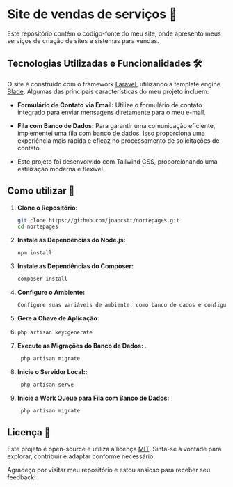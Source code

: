 # Site de vendas de serviços 🚀

Este repositório contém o código-fonte do meu site, onde apresento meus serviços de criação de sites e sistemas para vendas.

## Tecnologias Utilizadas e Funcionalidades 🛠️

O site é construído com o framework [Laravel](https://laravel.com), utilizando a template engine [Blade](https://laravel.com/docs/blade). Algumas das principais características do meu projeto incluem:

- **Formulário de Contato via Email:** Utilize o formulário de contato integrado para enviar mensagens diretamente para o meu e-mail.

- **Fila com Banco de Dados:** Para garantir uma comunicação eficiente, implementei uma fila com banco de dados. Isso proporciona uma experiência mais rápida e eficaz no processamento de solicitações de contato.

- Este projeto foi desenvolvido com Tailwind CSS, proporcionando uma estilização moderna e flexível.

## Como utilizar 🤝

1. **Clone o Repositório:**
   
   ```bash
   git clone https://github.com/joaocstt/nortepages.git
   cd nortepages

2. **Instale as Dependências do Node.js:**
   
   ```bash
   npm install

3. **Instale as Dependências do Composer:**
   ```bash
   composer install

4. **Configure o Ambiente:**
   ```bash
   Configure suas variáveis de ambiente, como banco de dados e configurações de e-mail.

5. **Gere a Chave de Aplicação:**
6. 
   ```bash
   php artisan key:generate

7. **Execute as Migrações do Banco de Dados:**
. 
   ```bash
    php artisan migrate

8. **Inicie o Servidor Local::**
   
   ```bash
    php artisan serve
   
9. **Inicie a Work Queue para Fila com Banco de Dados:**

   ```bash
    php artisan migrate
   

## Licença 📄

Este projeto é open-source e utiliza a licença [MIT](https://opensource.org/licenses/MIT). Sinta-se à vontade para explorar, contribuir e adaptar conforme necessário.

Agradeço por visitar meu repositório e estou ansioso para receber seu feedback!

